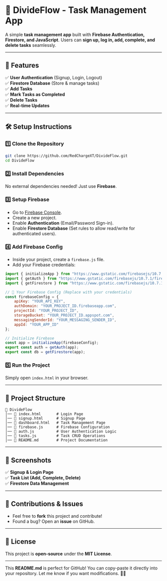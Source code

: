 # **📌 DivideFlow - Task Management App**  

A simple **task management app** built with **Firebase Authentication, Firestore, and JavaScript**. Users can **sign up, log in, add, complete, and delete tasks** seamlessly.  

---

## **🚀 Features**  
✅ **User Authentication** (Signup, Login, Logout)  
✅ **Firestore Database** (Store & manage tasks)  
✅ **Add Tasks**  
✅ **Mark Tasks as Completed**  
✅ **Delete Tasks**  
✅ **Real-time Updates**  

---

## **🛠️ Setup Instructions**  

### **1️⃣ Clone the Repository**  
```bash
git clone https://github.com/RedChargeXT/DivideFlow.git
cd DivideFlow
```

### **2️⃣ Install Dependencies**  
No external dependencies needed! Just use **Firebase**.

### **3️⃣ Setup Firebase**  
- Go to [Firebase Console](https://console.firebase.google.com/).  
- Create a new project.  
- Enable **Authentication** (Email/Password Sign-in).  
- Enable **Firestore Database** (Set rules to allow read/write for authenticated users).  

### **4️⃣ Add Firebase Config**  
- Inside your project, create a `firebase.js` file.  
- Add your Firebase credentials:  

```javascript
import { initializeApp } from "https://www.gstatic.com/firebasejs/10.7.1/firebase-app.js";
import { getAuth } from "https://www.gstatic.com/firebasejs/10.7.1/firebase-auth.js";
import { getFirestore } from "https://www.gstatic.com/firebasejs/10.7.1/firebase-firestore.js";

// 🔹 Your Firebase Config (Replace with your credentials)
const firebaseConfig = {
    apiKey: "YOUR_API_KEY",
    authDomain: "YOUR_PROJECT_ID.firebaseapp.com",
    projectId: "YOUR_PROJECT_ID",
    storageBucket: "YOUR_PROJECT_ID.appspot.com",
    messagingSenderId: "YOUR_MESSAGING_SENDER_ID",
    appId: "YOUR_APP_ID"
};

// Initialize Firebase
const app = initializeApp(firebaseConfig);
export const auth = getAuth(app);
export const db = getFirestore(app);
```

### **5️⃣ Run the Project**  
Simply open `index.html` in your browser.

---

## **📂 Project Structure**  
```
📁 DivideFlow
│── 📄 index.html       # Login Page
│── 📄 signup.html      # Signup Page
│── 📄 dashboard.html   # Task Management Page
│── 📄 firebase.js      # Firebase Configuration
│── 📄 auth.js          # User Authentication Logic
│── 📄 tasks.js         # Task CRUD Operations
│── 📄 README.md        # Project Documentation
```

---

## **📸 Screenshots**  
✅ **Signup & Login Page**  
✅ **Task List (Add, Complete, Delete)**  
✅ **Firestore Data Management**  

---

## **📌 Contributions & Issues**  
- Feel free to **fork** this project and contribute!  
- Found a bug? Open an **issue** on GitHub.  

---

## **📜 License**  
This project is **open-source** under the **MIT License**.  

---

This **README.md** is perfect for GitHub! You can copy-paste it directly into your repository. Let me know if you want modifications. 🚀🔥
